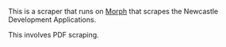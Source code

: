 This is a scraper that runs on [Morph](https://morph.io) that scrapes the Newcastle Development Applications.

This involves PDF scraping.